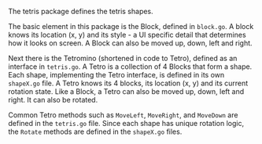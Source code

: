 The tetris package defines the tetris shapes.

The basic element in this package is the Block, defined in `block.go`.
A block knows its location (x, y) and its style - a UI specific detail that determines how it looks on screen.
A Block can also be moved up, down, left and right.

Next there is the Tetromino (shortened in code to Tetro), defined as an interface in `tetris.go`.
A Tetro is a collection of 4 Blocks that form a shape. Each shape, implementing the Tetro interface, is defined in its own `shapeX.go` file.
A Tetro knows its 4 blocks, its location (x, y) and its current rotation state.
Like a Block, a Tetro can also be moved up, down, left and right. It can also be rotated.

Common Tetro methods such as `MoveLeft`, `MoveRight`, and `MoveDown` are defined in the `tetris.go` file.
Since each shape has unique rotation logic, the `Rotate` methods are defined in the `shapeX.go` files.
